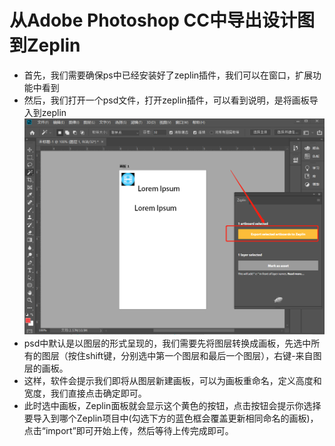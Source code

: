 # 从Adobe Photoshop CC中导出设计图到Zeplin

* 首先，我们需要确保ps中已经安装好了zeplin插件，我们可以在窗口，扩展功能中看到
* 然后，我们打开一个psd文件，打开zeplin插件，可以看到说明，是将画板导入到zeplin
![](src/img/12.png)
* psd中默认是以图层的形式呈现的，我们需要先将图层转换成画板，先选中所有的图层（按住shift键，分别选中第一个图层和最后一个图层），右键-来自图层的画板。
* 这样，软件会提示我们即将从图层新建画板，可以为画板重命名，定义高度和宽度，我们直接点击确定即可。
* 此时选中画板，Zeplin面板就会显示这个黄色的按钮，点击按钮会提示你选择要导入到哪个Zeplin项目中(勾选下方的蓝色框会覆盖更新相同命名的画板)，点击“import”即可开始上传，然后等待上传完成即可。
